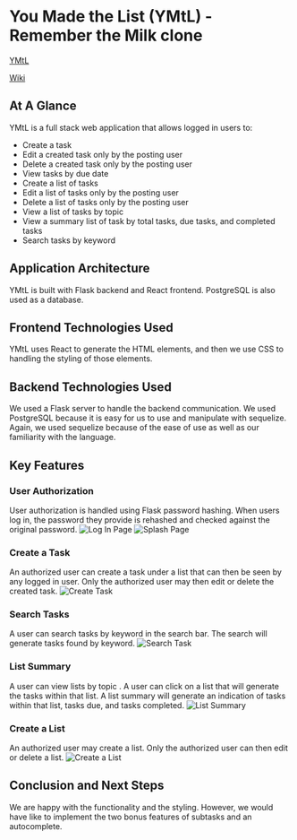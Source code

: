 # You Made the List (YMtL) - Remember the Milk clone
[YMtL](https://you-made-the-list.herokuapp.com/)

[Wiki](https://github.com/EricGartner47/FlaskGroupProject/wiki)

## At A Glance
YMtL is a full stack web application that allows logged in users to:
 - Create a task
 - Edit a created task only by the posting user
 - Delete a created task only by the posting user
 - View tasks by due date
 - Create a list of tasks
 - Edit a list of tasks only by the posting user
 - Delete a list of tasks only by the posting user
 - View a list of tasks by topic
 - View a summary list of task by total tasks, due tasks, and completed tasks
 - Search tasks by keyword

## Application Architecture
YMtL is built with Flask backend and React frontend. PostgreSQL is also used as a database.

## Frontend Technologies Used
YMtL uses React to generate the HTML elements, and then we use CSS to handling the styling of those elements.

## Backend Technologies Used
We used a Flask server to handle the backend communication. We used PostgreSQL because it is easy for us to use and manipulate with sequelize. Again, we used sequelize because of the ease of use as well as our familiarity with the language.

## Key Features
### User Authorization
User authorization is handled using Flask password hashing. When users log in, the password they provide is rehashed and checked against the original password.
![Log In Page]()
![Splash Page]()

### Create a Task
An authorized user can create a task under a list that can then be seen by any logged in user. Only the authorized user may then edit or delete the created task.
![Create Task]()

### Search Tasks
A user can search tasks by keyword in the search bar. The search will generate tasks found by keyword.
![Search Task]()

### List Summary
A user can view lists by topic . A user can click on a list that will generate the tasks within that list. A list summary will generate an indication of tasks within that list, tasks due, and tasks completed.
![List Summary]()

### Create a List
An authorized user may create a list. Only the authorized user can then edit or delete a list.
![Create a List]()

## Conclusion and Next Steps
We are happy with the functionality and the styling. However, we would have like to implement the two bonus features of subtasks and an autocomplete.

